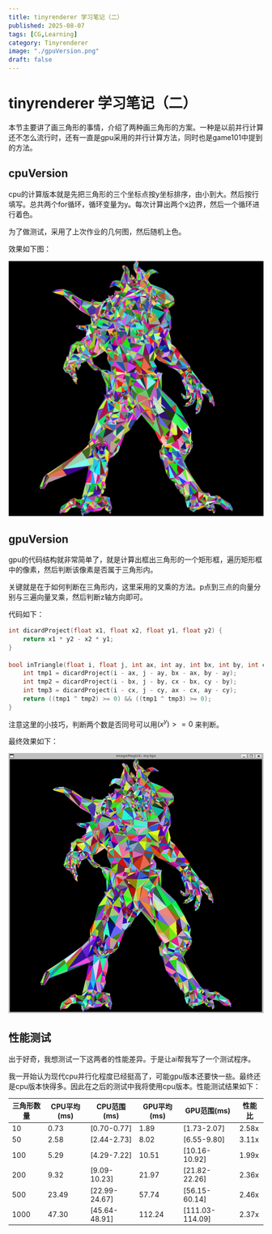 ```yaml
---
title: tinyrenderer 学习笔记（二）
published: 2025-08-07
tags: [CG,Learning]
category: Tinyrenderer
image: "./gpuVersion.png"
draft: false
---
```


# tinyrenderer 学习笔记（二）

本节主要讲了画三角形的事情，介绍了两种画三角形的方案。一种是以前并行计算还不怎么流行时，还有一直是gpu采用的并行计算方法，同时也是game101中提到的方法。

## cpuVersion

cpu的计算版本就是先把三角形的三个坐标点按y坐标排序，由小到大。然后按行填写。总共两个for循环，循环变量为y。每次计算出两个x边界，然后一个循环进行着色。

为了做测试，采用了上次作业的几何图，然后随机上色。

效果如下图：

![cpuVersion](./cpuVersion.png)

## gpuVersion

gpu的代码结构就非常简单了，就是计算出框出三角形的一个矩形框，遍历矩形框中的像素，然后判断该像素是否属于三角形内。

关键就是在于如何判断在三角形内，这里采用的叉乘的方法。p点到三点的向量分别与三遍向量叉乘，然后判断z轴方向即可。

代码如下：

```c++
int dicardProject(float x1, float x2, float y1, float y2) {
    return x1 * y2 - x2 * y1;
}

bool inTriangle(float i, float j, int ax, int ay, int bx, int by, int cx, int cy) {
    int tmp1 = dicardProject(i - ax, j - ay, bx - ax, by - ay);
    int tmp2 = dicardProject(i - bx, j - by, cx - bx, cy - by);
    int tmp3 = dicardProject(i - cx, j - cy, ax - cx, ay - cy);
    return ((tmp1 ^ tmp2) >= 0) && ((tmp1 ^ tmp3) >= 0);
}
```

注意这里的小技巧，判断两个数是否同号可以用$(x^y) >= 0$ 来判断。

最终效果如下：

![gpuVersion](./gpuVersion.png)

## 性能测试

出于好奇，我想测试一下这两者的性能差异。于是让ai帮我写了一个测试程序。

我一开始认为现代cpu并行化程度已经挺高了，可能gpu版本还要快一些。最终还是cpu版本快得多。因此在之后的测试中我将使用cpu版本。性能测试结果如下：

| 三角形数量 | CPU平均(ms) | CPU范围(ms) | GPU平均(ms) | GPU范围(ms) | 性能比 |
|-----------|------------|------------|------------|------------|-------|
| 10        | 0.73       | [0.70-0.77] | 1.89       | [1.73-2.07] | 2.58x |
| 50        | 2.58       | [2.44-2.73] | 8.02       | [6.55-9.80] | 3.11x |
| 100       | 5.29       | [4.29-7.22] | 10.51      | [10.16-10.92] | 1.99x |
| 200       | 9.32       | [9.09-10.23] | 21.97     | [21.82-22.26] | 2.36x |
| 500       | 23.49      | [22.99-24.67] | 57.74    | [56.15-60.14] | 2.46x |
| 1000      | 47.30      | [45.64-48.91] | 112.24   | [111.03-114.09] | 2.37x |
